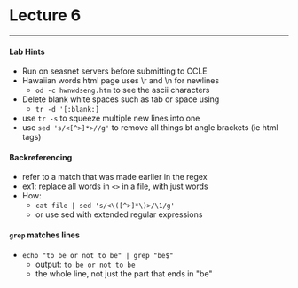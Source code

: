 <h1>Lecture 6</h1>

---

<h4>Lab Hints</h4>

  * Run on seasnet servers before submitting to CCLE
  * Hawaiian words html page uses \r and \n for newlines
      - `od -c hwnwdseng.htm`  to see the ascii characters
  * Delete blank white spaces such as tab or space using
      - `tr -d '[:blank:]` 
  * use `tr -s` to squeeze multiple new lines into one
  * use `sed 's/<[^>]*>//g'` to remove all things bt angle brackets (ie html tags)

<h4>Backreferencing</h4>

  * refer to a match that was made earlier in the regex
  * ex1: replace all words in `<>` in a file, with just words
  * How:
      - `cat file | sed 's/<\([^>]*\)>/\1/g' ` 
      - or use sed with extended regular expressions

<h4><code>grep</code> matches lines</h4>

  * `echo "to be or not to be" | grep "be$"` 
      - output: `to be or not to be` 
      - the whole line, not just the part that ends in "be"
